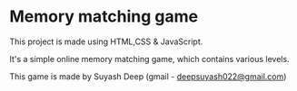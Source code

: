 # Memory matching game


This project is made using HTML,CSS &amp; JavaScript.

It's a simple online memory matching game, which contains various levels.
<br>

This game is made by Suyash Deep (gmail - deepsuyash022@gmail.com)
